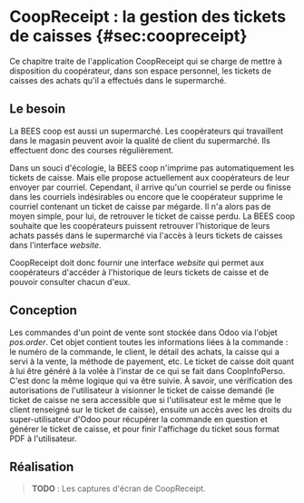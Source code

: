 # CoopReceipt : la gestion des tickets de caisses {#sec:coopreceipt}

Ce chapitre traite de l'application CoopReceipt qui se charge de mettre
à disposition du coopérateur, dans son espace personnel, les tickets de
caisses des achats qu'il a effectués dans le supermarché.


## Le besoin

La BEES coop est aussi un supermarché. Les coopérateurs qui travaillent
dans le magasin peuvent avoir la qualité de client du supermarché. Ils
effectuent donc des courses régulièrement.

Dans un souci d'écologie, la BEES coop n'imprime pas automatiquement
les tickets de caisse. Mais elle propose actuellement aux coopérateurs
de leur envoyer par courriel. Cependant, il arrive qu'un courriel se
perde ou finisse dans les courriels indésirables ou encore que le
coopérateur supprime le courriel contenant un ticket de caisse par
mégarde. Il n'a alors pas de moyen simple, pour lui, de retrouver le
ticket de caisse perdu. La BEES coop souhaite que les coopérateurs
puissent retrouver l'historique de leurs achats passés dans le
supermarché via l'accès à leurs tickets de caisses dans l'interface
*website*.

CoopReceipt doit donc fournir une interface *website* qui permet aux
coopérateurs d'accéder à l'historique de leurs tickets de caisse et de
pouvoir consulter chacun d'eux.


## Conception

Les commandes d'un point de vente sont stockée dans Odoo via l'objet
*pos.order*. Cet objet contient toutes les informations liées à la
commande : le numéro de la commande, le client, le détail des achats,
la caisse qui a servi à la vente, la méthode de payement, etc. Le ticket
de caisse doit quant à lui être généré à la volée à l'instar de ce qui
se fait dans CoopInfoPerso. C'est donc la même logique qui va être
suivie. À savoir, une vérification des autorisations de l'utilisateur à
visionner le ticket de caisse demandé (le ticket de caisse ne sera
accessible que si l'utilisateur est le même que le client renseigné sur
le ticket de caisse), ensuite un accès avec les droits du
super-utilisateur d'Odoo pour récupérer la commande en question et
générer le ticket de caisse, et pour finir l'affichage du ticket sous
format PDF à l'utilisateur.


## Réalisation

> **TODO** : Les captures d'écran de CoopReceipt.
